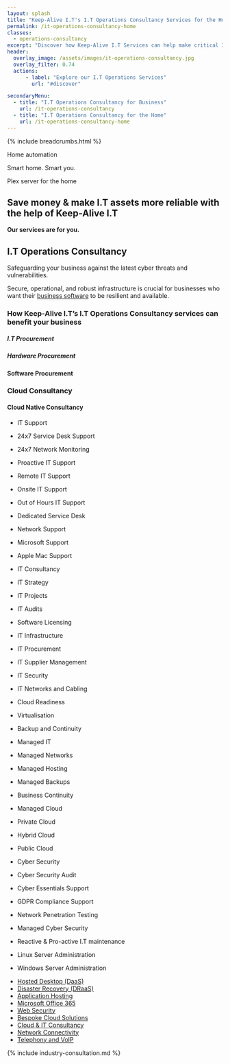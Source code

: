 ```yaml
---
layout: splash
title: "Keep-Alive I.T's I.T Operations Consultancy Services for the Home"
permalink: /it-operations-consultancy-home
classes:
  - operations-consultancy
excerpt: "Discover how Keep-Alive I.T Services can help make critical I.T Operations decisions for your business; Or develop infrastructure that's scalable. reliable, and compliant."
header:
  overlay_image: /assets/images/it-operations-consultancy.jpg
  overlay_filter: 0.74
  actions:
      - label: "Explore our I.T Operations Services"
        url: "#discover"

secondaryMenu:
  - title: "I.T Operations Consultancy for Business"
    url: /it-operations-consultancy
  - title: "I.T Operations Consultancy for the Home"
    url: /it-operations-consultancy-home
---
```


{% include breadcrumbs.html %}

Home automation

Smart home. Smart you.

Plex server for the home




## Save money & make I.T assets more reliable with the help of Keep-Alive I.T

 **Our services are for you.**

## I.T Operations Consultancy
Safeguarding your business against the latest cyber threats and vulnerabilities.

Secure, operational, and robust infrastructure is crucial for businesses who want their [business software](/software-consultancy) to be resilient and available.

### How Keep-Alive I.T’s I.T Operations Consultancy services can benefit your business

##### I.T Procurement
##### Hardware Procurement

#### Software Procurement


### Cloud Consultancy
#### Cloud Native Consultancy

- IT Support
- 24x7 Service Desk Support
- 24x7 Network Monitoring
- Proactive IT Support
- Remote IT Support
- Onsite IT Support
- Out of Hours IT Support
- Dedicated Service Desk
- Network Support
- Microsoft Support
- Apple Mac Support
- IT Consultancy
- IT Strategy
- IT Projects
- IT Audits
- Software Licensing
- IT Infrastructure
- IT Procurement
- IT Supplier Management
- IT Security
- IT Networks and Cabling
- Cloud Readiness
- Virtualisation
- Backup and Continuity
- Managed IT
- Managed Networks
- Managed Hosting
- Managed Backups
- Business Continuity
- Managed Cloud
- Private Cloud
- Hybrid Cloud
- Public Cloud
- Cyber Security
- Cyber Security Audit
- Cyber Essentials Support
- GDPR Compliance Support
- Network Penetration Testing
- Managed Cyber Security
- Reactive & Pro-active I.T maintenance

- Linux Server Administration
- Windows Server Administration

<ul role="menu">
<li><a title="Hosted Desktop (DaaS)" href="hosted-desktops/">Hosted Desktop (DaaS)</a></li>
<li><a title="Disaster Recovery (DRaaS)" href="disaster-recovery-draas/">Disaster Recovery (DRaaS)</a></li>
<li><a title="Application Hosting" href="application-hosting/">Application Hosting</a></li>
<li><a title="Microsoft Office 365" href="office-365-for-business/">Microsoft Office 365</a></li>
<li><a title="Web Security" href="web-security/">Web Security</a></li>
<li><a title="Bespoke Cloud Solutions" href="bespoke-cloud-solutions/">Bespoke Cloud Solutions</a></li>
<li><a title="Cloud &amp; IT Consultancy" href="citrix-cloud-consultancy/">Cloud &amp; IT Consultancy</a></li>
<li><a title="Network Connectivity" href="network-connectivity/">Network Connectivity</a></li>
<li><a title="Telephony and VoIP" href="telephony-voip/">Telephony and VoIP</a></li>
</ul>

{% include industry-consultation.md %}